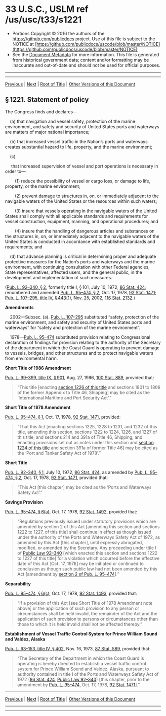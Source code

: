 ---
---

# 33 U.S.C., USLM ref /us/usc/t33/s1221

* Portions Copyright © 2016 the authors of the https://github.com/publicdocs project.
  Use of this file is subject to the NOTICE at [https://github.com/publicdocs/uscode/blob/master/NOTICE](https://github.com/publicdocs/uscode/blob/master/NOTICE)
* See the [Document Metadata](././../../../..//README.md) for more information.
  This file is generated from historical government data; content and/or formatting may be inaccurate and out-of-date and should not be used for official purposes.

----------
----------

[Previous](./../../../..//us/usc/t33/ch25/m__us_usc_t33_ch25.md) | [Next](./../../../..//us/usc/t33/ch25/m__us_usc_t33_s1222.md) | [Root of Title](./../../../../) | [Other Versions of this Document](https://publicdocs.github.io/go/links?ns=uslm&ref=%2Fus%2Fusc%2Ft33%2Fs1221)

## § 1221. Statement of policy

The Congress finds and declares—

    (a) that navigation and vessel safety, protection of the marine environment, and safety and security of United States ports and waterways are matters of major national importance;

    (b) that increased vessel traffic in the Nation’s ports and waterways creates substantial hazard to life, property, and the marine environment;

    (c)

     that increased supervision of vessel and port operations is necessary in order to—

        (1) reduce the possibility of vessel or cargo loss, or damage to life, property, or the marine environment;

        (2) prevent damage to structures in, on, or immediately adjacent to the navigable waters of the United States or the resources within such waters;

        (3) insure that vessels operating in the navigable waters of the United States shall comply with all applicable standards and requirements for vessel construction, equipment, manning, and operational procedures; and

        (4) insure that the handling of dangerous articles and substances on the structures in, on, or immediately adjacent to the navigable waters of the United States is conducted in accordance with established standards and requirements; and

    (d) that advance planning is critical in determining proper and adequate protective measures for the Nation’s ports and waterways and the marine environment, with continuing consultation with other Federal agencies, State representatives, affected users, and the general public, in the development and implementation of such measures.

([Pub. L. 92–340, § 2][/us/pl/92/340/s2], formerly title I, § 101, July 10, 1972, [86 Stat. 424][/us/stat/86/424]; renumbered and amended [Pub. L. 95–474, § 2][/us/pl/95/474/s2], Oct. 17, 1978, [92 Stat. 1471][/us/stat/92/1471]; [Pub. L. 107–295, title IV, § 443(1)][/us/pl/107/295/s443/1], Nov. 25, 2002, [116 Stat. 2132][/us/stat/116/2132].)

 __Amendments__ 

    2002—Subsec. (a). [Pub. L. 107–295][/us/pl/107/295] substituted “safety, protection of the marine environment, and safety and security of United States ports and waterways” for “safety and protection of the marine environment”.

    1978—[Pub. L. 95–474][/us/pl/95/474] substituted provision relating to Congressional declaration of findings for provision relating to the authority of the Secretary of the department in which the Coast Guard is operating to prevent damage to vessels, bridges, and other structures and to protect navigable waters from environmental harm.

 __Short Title of 1986 Amendment__ 

[Pub. L. 99–399, title IX, § 901][/us/pl/99/399/s901], Aug. 27, 1986, [100 Stat. 889][/us/stat/100/889], provided that: 

> “This title \[enacting [section 1226 of this title][/us/usc/t33/s1226] and sections 1801 to 1809 of the former Appendix to Title 46, Shipping\] may be cited as the ‘International Maritime and Port Security Act’.”

 __Short Title of 1978 Amendment__ 

[Pub. L. 95–474, § 1][/us/pl/95/474/s1], Oct. 17, 1978, [92 Stat. 1471][/us/stat/92/1471], provided: 

> “That this Act \[enacting sections 1225, 1228 to 1231, and 1232 of this title, amending this section, sections 1222 to 1224, 1226, and 1227 of this title, and sections 214 and 391a of Title 46, Shipping, and enacting provisions set out as notes under this section and [section 1224 of this title][/us/usc/t33/s1224] and section 391a of former Title 46\] may be cited as the ‘Port and Tanker Safety Act of 1978’.”

 __Short Title__ 

[Pub. L. 92–340, § 1][/us/pl/92/340/s1], July 10, 1972, [86 Stat. 424][/us/stat/86/424], as amended by [Pub. L. 95–474, § 2][/us/pl/95/474/s2], Oct. 17, 1978, [92 Stat. 1471][/us/stat/92/1471], provided that: 

> “This Act \[this chapter\] may be cited as the ‘Ports and Waterways Safety Act’.”

 __Savings Provision__ 

[Pub. L. 95–474, § 6(a)][/us/pl/95/474/s6/a], Oct. 17, 1978, [92 Stat. 1492][/us/stat/92/1492], provided that: 

> “Regulations previously issued under statutory provisions which are amended by section 2 of this Act \[amending this section and sections 1222 to 1227, of this title\] shall continue in effect as though issued under the authority of the Ports and Waterways Safety Act of 1972, as amended by this Act \[this chapter\], until expressly abrogated, modified, or amended by the Secretary. Any proceeding under title I of [Public Law 92–340][/us/pl/92/340] \[which enacted this section and sections 1222 to 1227 of this title\] for a violation which occurred before the effective date of this Act \[Oct. 17, 1978\] may be initiated or continued to conclusion as though such public law had not been amended by this Act \[amendment by [section 2 of Pub. L. 95–474][/us/pl/95/474/s2]\].”

 __Separability__ 

[Pub. L. 95–474, § 6(c)][/us/pl/95/474/s6/c], Oct. 17, 1978, [92 Stat. 1493][/us/stat/92/1493], provided that: 

> “If a provision of this Act \[see Short Title of 1978 Amendment note above\] or the application of such provision to any person or circumstances shall be held invalid, the remainder of the Act and the application of such provision to persons or circumstances other than those to which it is held invalid shall not be affected thereby.”

 __Establishment of Vessel Traffic Control System for Prince William Sound and Valdez, Alaska__ 

[Pub. L. 93–153, title IV, § 402][/us/pl/93/153/s402], Nov. 16, 1973, [87 Stat. 589][/us/stat/87/589], provided that: 

> “The Secretary of the Department in which the Coast Guard is operating is hereby directed to establish a vessel traffic control system for Prince William Sound and Valdez, Alaska, pursuant to authority contained in title I of the Ports and Waterways Safety Act of 1972 ([86 Stat. 424][/us/stat/86/424], [Public Law 92–340][/us/pl/92/340]) \[this chapter, prior to the amendment by [Pub. L. 95–474][/us/pl/95/474], Oct. 17, 1978, [92 Stat. 1471][/us/stat/92/1471]\].”

----------

[Previous](./../../../..//us/usc/t33/ch25/m__us_usc_t33_ch25.md) | [Next](./../../../..//us/usc/t33/ch25/m__us_usc_t33_s1222.md) | [Root of Title](./../../../../) | [Other Versions of this Document](https://publicdocs.github.io/go/links?ns=uslm&ref=%2Fus%2Fusc%2Ft33%2Fs1221)

----------
----------

[/us/pl/92/340/s2]: https://publicdocs.github.io/go/links?ns=uslm&ref=%2Fus%2Fpl%2F92%2F340%2Fs2
[/us/stat/86/424]: https://publicdocs.github.io/go/links?ns=uslm&ref=%2Fus%2Fstat%2F86%2F424
[/us/pl/95/474/s2]: https://publicdocs.github.io/go/links?ns=uslm&ref=%2Fus%2Fpl%2F95%2F474%2Fs2
[/us/stat/92/1471]: https://publicdocs.github.io/go/links?ns=uslm&ref=%2Fus%2Fstat%2F92%2F1471
[/us/pl/107/295/s443/1]: https://publicdocs.github.io/go/links?ns=uslm&ref=%2Fus%2Fpl%2F107%2F295%2Fs443%2F1
[/us/stat/116/2132]: https://publicdocs.github.io/go/links?ns=uslm&ref=%2Fus%2Fstat%2F116%2F2132
[/us/pl/107/295]: https://publicdocs.github.io/go/links?ns=uslm&ref=%2Fus%2Fpl%2F107%2F295
[/us/pl/95/474]: https://publicdocs.github.io/go/links?ns=uslm&ref=%2Fus%2Fpl%2F95%2F474
[/us/pl/99/399/s901]: https://publicdocs.github.io/go/links?ns=uslm&ref=%2Fus%2Fpl%2F99%2F399%2Fs901
[/us/stat/100/889]: https://publicdocs.github.io/go/links?ns=uslm&ref=%2Fus%2Fstat%2F100%2F889
[/us/usc/t33/s1226]: https://publicdocs.github.io/go/links?ns=uslm&ref=%2Fus%2Fusc%2Ft33%2Fs1226
[/us/pl/95/474/s1]: https://publicdocs.github.io/go/links?ns=uslm&ref=%2Fus%2Fpl%2F95%2F474%2Fs1
[/us/stat/92/1471]: https://publicdocs.github.io/go/links?ns=uslm&ref=%2Fus%2Fstat%2F92%2F1471
[/us/usc/t33/s1224]: https://publicdocs.github.io/go/links?ns=uslm&ref=%2Fus%2Fusc%2Ft33%2Fs1224
[/us/pl/92/340/s1]: https://publicdocs.github.io/go/links?ns=uslm&ref=%2Fus%2Fpl%2F92%2F340%2Fs1
[/us/stat/86/424]: https://publicdocs.github.io/go/links?ns=uslm&ref=%2Fus%2Fstat%2F86%2F424
[/us/pl/95/474/s2]: https://publicdocs.github.io/go/links?ns=uslm&ref=%2Fus%2Fpl%2F95%2F474%2Fs2
[/us/stat/92/1471]: https://publicdocs.github.io/go/links?ns=uslm&ref=%2Fus%2Fstat%2F92%2F1471
[/us/pl/95/474/s6/a]: https://publicdocs.github.io/go/links?ns=uslm&ref=%2Fus%2Fpl%2F95%2F474%2Fs6%2Fa
[/us/stat/92/1492]: https://publicdocs.github.io/go/links?ns=uslm&ref=%2Fus%2Fstat%2F92%2F1492
[/us/pl/92/340]: https://publicdocs.github.io/go/links?ns=uslm&ref=%2Fus%2Fpl%2F92%2F340
[/us/pl/95/474/s2]: https://publicdocs.github.io/go/links?ns=uslm&ref=%2Fus%2Fpl%2F95%2F474%2Fs2
[/us/pl/95/474/s6/c]: https://publicdocs.github.io/go/links?ns=uslm&ref=%2Fus%2Fpl%2F95%2F474%2Fs6%2Fc
[/us/stat/92/1493]: https://publicdocs.github.io/go/links?ns=uslm&ref=%2Fus%2Fstat%2F92%2F1493
[/us/pl/93/153/s402]: https://publicdocs.github.io/go/links?ns=uslm&ref=%2Fus%2Fpl%2F93%2F153%2Fs402
[/us/stat/87/589]: https://publicdocs.github.io/go/links?ns=uslm&ref=%2Fus%2Fstat%2F87%2F589
[/us/stat/86/424]: https://publicdocs.github.io/go/links?ns=uslm&ref=%2Fus%2Fstat%2F86%2F424
[/us/pl/92/340]: https://publicdocs.github.io/go/links?ns=uslm&ref=%2Fus%2Fpl%2F92%2F340
[/us/pl/95/474]: https://publicdocs.github.io/go/links?ns=uslm&ref=%2Fus%2Fpl%2F95%2F474
[/us/stat/92/1471]: https://publicdocs.github.io/go/links?ns=uslm&ref=%2Fus%2Fstat%2F92%2F1471


